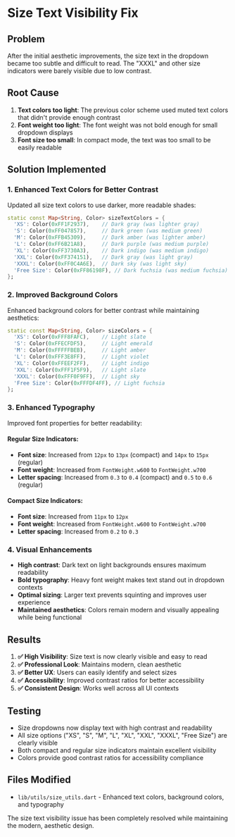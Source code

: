 # Size Text Visibility Fix

## Problem
After the initial aesthetic improvements, the size text in the dropdown became too subtle and difficult to read. The "XXXL" and other size indicators were barely visible due to low contrast.

## Root Cause
1. **Text colors too light**: The previous color scheme used muted text colors that didn't provide enough contrast
2. **Font weight too light**: The font weight was not bold enough for small dropdown displays
3. **Font size too small**: In compact mode, the text was too small to be easily readable

## Solution Implemented

### 1. Enhanced Text Colors for Better Contrast
Updated all size text colors to use darker, more readable shades:

```dart
static const Map<String, Color> sizeTextColors = {
  'XS': Color(0xFF1F2937),    // Dark gray (was lighter gray)
  'S': Color(0xFF047857),     // Dark green (was medium green)
  'M': Color(0xFFB45309),     // Dark amber (was lighter amber)
  'L': Color(0xFF6B21A8),     // Dark purple (was medium purple)
  'XL': Color(0xFF3730A3),    // Dark indigo (was medium indigo)
  'XXL': Color(0xFF374151),   // Dark gray (was light gray)
  'XXXL': Color(0xFF0C4A6E),  // Dark sky (was light sky)
  'Free Size': Color(0xFF86198F), // Dark fuchsia (was medium fuchsia)
};
```

### 2. Improved Background Colors
Enhanced background colors for better contrast while maintaining aesthetics:

```dart
static const Map<String, Color> sizeColors = {
  'XS': Color(0xFFF8FAFC),    // Light slate
  'S': Color(0xFFECFDF5),     // Light emerald
  'M': Color(0xFFFFFBEB),     // Light amber
  'L': Color(0xFFF3E8FF),     // Light violet
  'XL': Color(0xFFEEF2FF),    // Light indigo
  'XXL': Color(0xFFF1F5F9),   // Light slate
  'XXXL': Color(0xFFF0F9FF),  // Light sky
  'Free Size': Color(0xFFFDF4FF), // Light fuchsia
};
```

### 3. Enhanced Typography
Improved font properties for better readability:

#### Regular Size Indicators:
- **Font size**: Increased from `12px` to `13px` (compact) and `14px` to `15px` (regular)
- **Font weight**: Increased from `FontWeight.w600` to `FontWeight.w700`
- **Letter spacing**: Increased from `0.3` to `0.4` (compact) and `0.5` to `0.6` (regular)

#### Compact Size Indicators:
- **Font size**: Increased from `11px` to `12px`
- **Font weight**: Increased from `FontWeight.w600` to `FontWeight.w700`
- **Letter spacing**: Increased from `0.2` to `0.3`

### 4. Visual Enhancements
- **High contrast**: Dark text on light backgrounds ensures maximum readability
- **Bold typography**: Heavy font weight makes text stand out in dropdown contexts
- **Optimal sizing**: Larger text prevents squinting and improves user experience
- **Maintained aesthetics**: Colors remain modern and visually appealing while being functional

## Results
1. **✅ High Visibility**: Size text is now clearly visible and easy to read
2. **✅ Professional Look**: Maintains modern, clean aesthetic
3. **✅ Better UX**: Users can easily identify and select sizes
4. **✅ Accessibility**: Improved contrast ratios for better accessibility
5. **✅ Consistent Design**: Works well across all UI contexts

## Testing
- Size dropdowns now display text with high contrast and readability
- All size options ("XS", "S", "M", "L", "XL", "XXL", "XXXL", "Free Size") are clearly visible
- Both compact and regular size indicators maintain excellent visibility
- Colors provide good contrast ratios for accessibility compliance

## Files Modified
- `lib/utils/size_utils.dart` - Enhanced text colors, background colors, and typography

The size text visibility issue has been completely resolved while maintaining the modern, aesthetic design.
